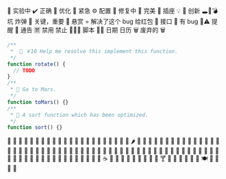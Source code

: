 🧪 实验中
✔️ 正确
🚀 优化
🚨 紧急
⚙️ 配置
🔨 修复中
🎀 完美
🔌 插座
💡 🔮 创新
🕳🧨💣 坑 炸弹
🔑 关键，重要
🧧 悬赏 = 解决了这个 bug 给红包
🧩 接口
🦗 有 bug
🔔⚠️ 提醒
📢 通告
🈲 禁用 禁止
📜📃🧾 脚本
📆📅 日期 日历
🗑 废弃的
🗑

```ts
/**
 *  🧧 ￥10 Help me resolve this implement this function.
 */
function rotate() {
  // TODO
}
/**
 * 🧪 Go to Mars.
 */
function toMars() {}
/**
 * 🚀 A sort function which has been optimized.
 */
function sort() {}
```

🍏 🍎 🍐 🍊 🍋 🍌 🍉 🍇 🍓 🍈 🍒 🍑 🥭 🍍 🥥 🥝 🍅 🍆 🥑 🥦 🥬 🥒 🌶 🌽 🥕 🧄 🧅 🥔 🍠 🥐 🥯 🍞 🥖 🥨 🧀 🥚 🍳 🧈 🥞 🧇 🥓 🥩 🍗 🍖 🦴 🌭 🍔 🍟 🍕 🥪 🥙 🧆 🌮 🌯 🥗 🥘 🥫 🍝 🍜 🍲 🍛 🍣 🍱 🥟 🦪 🍤 🍙 🍚 🍘 🍥 🥠 🥮 🍢 🍡 🍧 🍨 🍦 🥧 🧁 🍰 🎂 🍮 🍭 🍬 🍫 🍿 🍩 🍪 🌰 🥜 🍯 🥛 🍼 ☕️ 🍵 🧃 🥤 🍶 🍺 🍻 🥂 🍷 🥃 🍸 🍹 🧉 🍾 🧊 🥄 🍴 🍽 🥣 🥡 🥢 🧂
